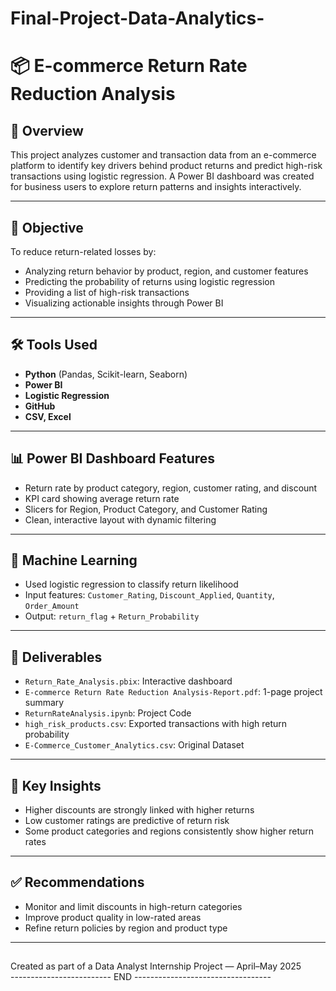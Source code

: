 # Final-Project-Data-Analytics-

# 📦 E-commerce Return Rate Reduction Analysis

## 📝 Overview
This project analyzes customer and transaction data from an e-commerce platform to identify key drivers behind product returns and predict high-risk transactions using logistic regression. A Power BI dashboard was created for business users to explore return patterns and insights interactively.

---

## 🎯 Objective
To reduce return-related losses by:
- Analyzing return behavior by product, region, and customer features
- Predicting the probability of returns using logistic regression
- Providing a list of high-risk transactions
- Visualizing actionable insights through Power BI

---

## 🛠️ Tools Used
- **Python** (Pandas, Scikit-learn, Seaborn)
- **Power BI**
- **Logistic Regression**
- **GitHub**
- **CSV, Excel**

---

## 📊 Power BI Dashboard Features
- Return rate by product category, region, customer rating, and discount
- KPI card showing average return rate
- Slicers for Region, Product Category, and Customer Rating
- Clean, interactive layout with dynamic filtering

---

## 🤖 Machine Learning
- Used logistic regression to classify return likelihood
- Input features: `Customer_Rating`, `Discount_Applied`, `Quantity`, `Order_Amount`
- Output: `return_flag` + `Return_Probability`

---

## 📁 Deliverables
- `Return_Rate_Analysis.pbix`: Interactive dashboard
- `E-commerce Return Rate Reduction Analysis-Report.pdf`: 1-page project summary
- `ReturnRateAnalysis.ipynb`: Project Code
- `high_risk_products.csv`: Exported transactions with high return probability
- `E-Commerce_Customer_Analytics.csv`: Original Dataset

---

## 📌 Key Insights
- Higher discounts are strongly linked with higher returns
- Low customer ratings are predictive of return risk
- Some product categories and regions consistently show higher return rates

---

## ✅ Recommendations
- Monitor and limit discounts in high-return categories
- Improve product quality in low-rated areas
- Refine return policies by region and product type

---

##
Created as part of a Data Analyst Internship Project — April–May 2025  
------------------------- END ----------------------------------
